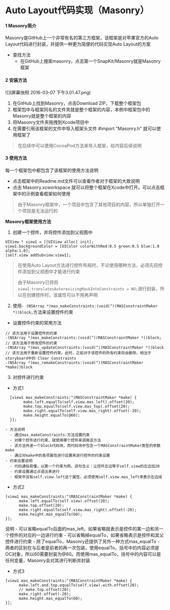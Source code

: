 #  Auto Layout代码实现（Masonry）
#### 1 Masonry简介
Masonry是GitHub上一个非常有名的第三方框架，该框架是对苹果官方的Auto Layout代码进行封装，并提供一种更为简便的代码实现Auto Layout的方案
- 查找方法
  - 在GitHub上搜索masonry，点击第一个SnapKit/Masonry就是Masonry框架

#### 2 安装方法
![](屏幕快照 2016-03-07 下午3.01.47.png)
1. 在GitHub上找到Masonry，点击Download ZIP，下载整个框架包
2. 框架包中与框架同名的文件夹就是整个框架的内容，本例中框架包中的Masonry就是整个框架的内容
3. 将Masonry文件夹拖拽到Xcode项目中
4. 在需要引用该框架的文件中导入框架头文件 #import "Masonry.h" 就可以使用框架了

> 在后续中可以使用CocoaPod方法来导入框架，给内容后续说明

#### 3 使用方法
每一个框架包中都包含了该框架的使用方法说明
- 点击框架中的Readme.md文件可以查看作者对于框架的大致说明
- 点击 Masonry.xcworkspace 就可以将整个框架在Xcode中打开。可以点击框架中的示例查看框架如何使用
> 由于Masonry框架中，一个项目中包含了其他项目的内容，所以单独打开一个项目是无法运行的

**Masonry框架使用方法**
1. 创建一个控件，并将控件添加到父视图中
```objc
UIView * view1 = [[UIView alloc] init];
view1.backgroundColor = [UIColor colorWithRed:0.5 green:0.5 blue:1.0 alpha:1.0];
[self.view addSubview:view1];
```
> 在使用Auto Layout方法进行控件布局时，不论使用哪种方法，必须先将控件添加到父视图中才能进行约束
> 
> 由于Masonry已将将 ```view1.translatesAutoresizingMaskIntoConstraints = NO;```进行封装，所以在创建控件时，该属性可以不用再声明
2. 使用```- (NSArray *)mas_makeConstraints:(void(^)(MASConstraintMaker *))block;```方法来设置控件约束
  - 设置控件约束的常用方法
  ```objc
  // 该方法用于设置控件的约束
  -(NSArray *)mas_makeConstraints:(void(^)(MASConstraintMaker *))block;
  // 该方法用于修改控件的约束
  -(NSArray *)mas_updateConstraints:(void(^)(MASConstraintMaker *))block
  // 该方法用于重新设置控件约束，此时，之前对于该控件的所有约束将会删除，相当于storyboard中的 Clear Constraints
  -(NSArray *)mas_remakeConstraints:(void(^)(MASConstraintMaker *make))block
  ```
3. 对控件进行约束
  - 方式1
```objc
  [view1 mas_makeConstraints:^(MASConstraintMaker *make) {
        make.left.equalTo(self.view.mas_left).offset(20);
        make.top.equalTo(self.view.mas_top).offset(20);
        make.right.equalTo(self.view.mas_right).offset(-20);
        make.height.equalTo(@60);
  }];
```
    - 方法说明
      - 通过mas_makeConstraints:方法设置约束
      - 对哪个控件进行约束，就使用哪个控件来调用该方法
      - 该方法传递一个block代码块，而代码块中包含一个MASConstraintMaker类型的参数make
      - 通过对make中的各项属性进行设置来进行控件的约束设置
    - 约束设置说明
      - 代码通俗易懂，以第一个约束为例，该句含义：让控件左边等于self.view的左边加20
      - 约束设置通过点语法来进行
      - 框架中没有self.view.left这个属性，必须使用self.view.mas_left来表示左边线
  - 方式2
  ```objc
  [view1 mas_makeConstraints:^(MASConstraintMaker *make) {
        make.left.equalTo(self.view).offset(20);
        make.top.offset(20);
        make.right.equalTo(self.view.mas_right).offset(-20);
        make.height.mas_equalTo(60);
  }];
  ```
  说明
    - 可以省略equalTo后面的mas_left，如果省略就表示是控件的某一边和另一个控件的对应的一边进行约束
    - 可以省略掉equalTo，如果省略表示是控件和其父控件进行约束
    - 除了equalTo，Masonry还提供了另外一种方式mas_equalTo
    - 两者的区别在与后者是前者的再一次包装，使用equalTo，括号中的内容必须是OC对象，所以60需要封装为@60。而使用mas_equalTo，括号中的内容可以是任何变量，Masonry会对其进行判断并封装
  - 方式3
  ```objc
  [view1 mas_makeConstraints:^(MASConstraintMaker *make) {
        make.left.and.top.equalTo(self.view).with.offset(20);
        // make.top.offset(20);
        make.right.offset(-20);
        make.height.mas_equalTo(60);
  }];
  ```